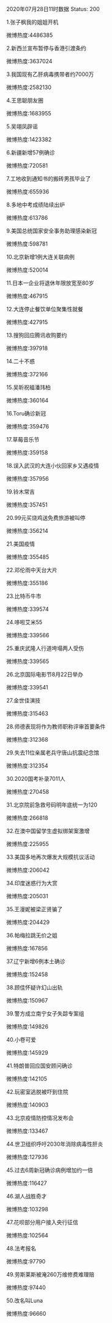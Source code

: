 2020年07月28日11时数据
Status: 200

1.张子枫我的姐姐开机

微博热度:4486385

2.新西兰宣布暂停与香港引渡条约

微博热度:3637024

3.我国现有乙肝病毒携带者约7000万

微博热度:2582130

4.王思聪朋友圈

微博热度:1683955

5.吴翊凤辟谣

微博热度:1423382

6.新疆新增57例确诊

微博热度:720581

7.工地收到通知书的搬砖男孩毕业了

微博热度:655936

8.多地中考成绩陆续出炉

微博热度:613786

9.美国总统国家安全事务助理感染新冠

微博热度:598781

10.北京新增1例大连关联病例

微博热度:520014

11.日本一企业将退休年限放宽至80岁

微博热度:467915

12.大连停止餐饮单位聚集性就餐

微博热度:427915

13.搜狗回应腾讯收购要约

微博热度:397918

14.二十不惑

微博热度:372166

15.吴昕祝福潘玮柏

微博热度:360164

16.Toru确诊新冠

微博热度:359476

17.草莓音乐节

微博热度:359158

18.误入武汉的大连小伙回家乡又遇疫情

微博热度:357956

19.铃木常吉

微博热度:357451

20.99元买烧鸡送免费旅游被叫停

微博热度:356214

21.美国疫情

微博热度:355485

22.邓伦雨中天台大片

微博热度:355186

23.比特币牛市

微博热度:339574

24.哆啦艾米55

微博热度:339566

25.重庆武隆人行道垮塌两人受伤

微博热度:339565

26.北京国际电影节8月22日举办

微博热度:339541

27.金世佳演技

微博热度:315463

28.师德表现将作为教师职称评审首要条件

微博热度:312368

29.失去11位亲属老兵守唐山抗震纪念馆

微博热度:312354

30.2020国考补录7011人

微博热度:270458

31.北京院前急救号码明年底统一为120

微博热度:266818

32.在澳中国留学生虚拟绑架案激增

微博热度:225955

33.美国多地再次爆发大规模抗议活动

微博热度:206042

34.印度迷惑行为大赏

微博热度:205031

35.王漫妮被梁正贤骗了

微博热度:204429

36.帕梅拉跳无价之姐

微博热度:167856

37.辽宁新增6例本土确诊

微博热度:152458

38.顾佳怀疑许幻山出轨

微博热度:150967

39.警方成立南宁女子失踪专案组

微博热度:149826

40.小卷可爱

微博热度:145929

41.特朗普回应国安顾问确诊

微博热度:142105

42.玩密室逃脱被吓到住院

微博热度:140903

43.北京疫情防控情况发布会

微博热度:133467

44.世卫组织呼吁2030年消除病毒性肝炎

微博热度:127936

45.过去6周新冠确诊病例增加约一倍

微博热度:116427

46.湖人战胜奇才

微博热度:103298

47.花呗部分用户接入央行征信

微博热度:102564

48.法考报名

微博热度:97790

49.劳斯莱斯被淹260万维修费难理赔

微博热度:97440

50.改名叫Luna

微博热度:96660


